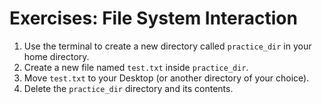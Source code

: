 # Exercises: File System Interaction

1. Use the terminal to create a new directory called `practice_dir` in your home directory.
2. Create a new file named `test.txt` inside `practice_dir`.
3. Move `test.txt` to your Desktop (or another directory of your choice).
4. Delete the `practice_dir` directory and its contents.
